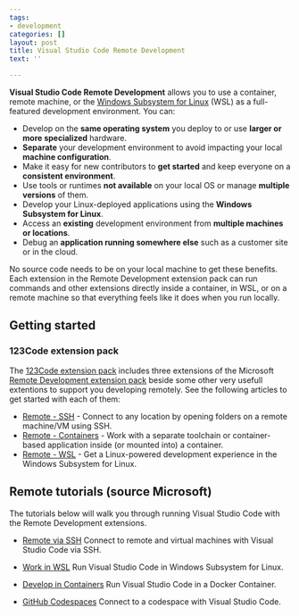 ```yaml
---
tags:
- development
categories: []
layout: post
title: Visual Studio Code Remote Development
text: ''

---
```

**Visual Studio Code Remote Development** allows you to use a container, remote machine, or the [Windows Subsystem for Linux](https://docs.microsoft.com/windows/wsl) (WSL) as a full-featured development environment. You can:

* Develop on the **same operating system** you deploy to or use **larger or more specialized** hardware.
* **Separate** your development environment to avoid impacting your local **machine configuration**.
* Make it easy for new contributors to **get started** and keep everyone on a **consistent environment**.
* Use tools or runtimes **not available** on your local OS or manage **multiple versions** of them.
* Develop your Linux-deployed applications using the **Windows Subsystem for Linux**.
* Access an **existing** development environment from **multiple machines or locations**.
* Debug an **application running somewhere else** such as a customer site or in the cloud.

No source code needs to be on your local machine to get these benefits. Each extension in the Remote Development extension pack can run commands and other extensions directly inside a container, in WSL, or on a remote machine so that everything feels like it does when you run locally.

## Getting started

### 123Code extension pack

The [123Code extension pack](https://marketplace.visualstudio.com/items?itemName=holgerimbery.123code) includes three extensions of the Microsoft [Remote Development extension pack](https://marketplace.visualstudio.com/items?itemName=ms-vscode-remote.vscode-remote-extensionpack) beside some other very usefull extentions to support you developing remotely. See the following articles to get started with each of them:

* [Remote - SSH](https://code.visualstudio.com/docs/remote/ssh) - Connect to any location by opening folders on a remote machine/VM using SSH.
* [Remote - Containers](https://code.visualstudio.com/docs/remote/containers) - Work with a separate toolchain or container-based application inside (or mounted into) a container.
* [Remote - WSL](https://code.visualstudio.com/docs/remote/wsl) - Get a Linux-powered development experience in the Windows Subsystem for Linux.

## Remote tutorials (source Microsoft)

The tutorials below will walk you through running Visual Studio Code with the Remote Development extensions.


* [Remote via SSH](https://code.visualstudio.com/docs/remote/ssh-tutorial)
Connect to remote and virtual machines with Visual Studio Code via SSH.

* [Work in WSL](https://code.visualstudio.com/docs/remote/wsl-tutorial)
Run Visual Studio Code in Windows Subsystem for Linux.

* [Develop in Containers](https://code.visualstudio.com/docs/remote/containers-tutorial)
Run Visual Studio Code in a Docker Container.

* [GitHub Codespaces](https://docs.github.com/github/developing-online-with-codespaces/using-codespaces-in-visual-studio-code)
Connect to a codespace with Visual Studio Code.